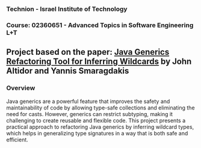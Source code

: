 ### Technion - Israel Institute of Technology
### Course: 	02360651 - Advanced Topics in Software Engineering L+T

## Project based on the paper: [Java Generics Refactoring Tool for Inferring Wildcards](https://yanniss.github.io/variance-oopsla14.pdf) by John Altidor and Yannis Smaragdakis

### Overview
Java generics are a powerful feature that improves the safety and maintainability of code by allowing type-safe collections and eliminating the need for casts. 
However, generics can restrict subtyping, making it challenging to create reusable and flexible code. 
This project presents a practical approach to refactoring Java generics by inferring wildcard types, which helps in generalizing type signatures in a way that is both safe and efficient.

